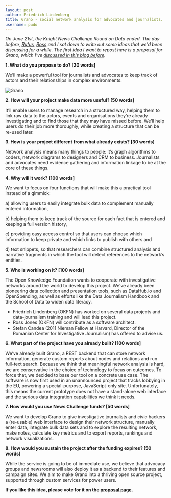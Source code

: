 ```yaml
---
layout: post
author: Friedrich Lindenberg
title: Grano - social network analysis for advocates and journalists. 
username: pudo
---
```


*On June 21st, the Knight News Challenge Round on Data ended. The day before, 
[Rufus](http://rufuspollock.org/), [Ross](https://twitter.com/rossjones) and
I sat down to write out some ideas that we'd been discussing for a while. The
first idea I want to repost here is a proposal for Grano, which I've [discussed
in this blog before](http://pudo.org/2011/12/19/sna.html).*

**1. What do you propose to do? [20 words]**

We’ll make a powerful tool for journalists and advocates to keep track of actors and their relationships in complex environments.

![Grano](http://pudo.org/images/grano.png)

**2. How will your project make data more useful? [50 words]**

It’ll enable users to manage research in a structured way, helping them to link raw data to the actors, events and organisations they’re already investigating and to find those that they may have missed before. We’ll help users do their job more thoroughly, while creating a structure that can be re-used later.

**3. How is your project different from what already exists? [30 words]**

Network analysis means many things to people: it’s graph algorithms to coders, network diagrams to designers and CRM to business. Journalists and advocates need evidence gathering and information linkage to be at the core of these things.

**4. Why will it work? [100 words]**

We want to focus on four functions that will make this a practical tool instead of a gimmick:

a) allowing users to easily integrate bulk data to complement manually entered information,

b) helping them to keep track of the source for each fact that is entered and keeping a full version history,

c) providing easy access control so that users can choose which information to keep private and which links to publish with others and

d) text snippets, so that researchers can combine structured analysis and narrative fragments in which the tool will detect references to the network’s entities.

**5. Who is working on it? [100 words]**

The Open Knowledge Foundation wants to cooperate with investigative networks around the world to develop this project. We’ve already been pioneering data collection and presentation tools, such as DataHub.io and OpenSpending, as well as efforts like the Data Journalism Handbook and the School of Data to widen data literacy. 

* Friedrich Lindenberg (OKFN) has worked on several data projects and data-journalism training and will lead this project.
* Ross Jones (OKFN) will contribute as a software architect.
* Stefan Candea (2011 Nieman Fellow at Harvard, Director of the Romanian Center for Investigative Journalism) has offered to advise us.

**6. What part of the project have you already built? [100 words]**

We’ve already built Grano, a REST backend that can store network information, generate custom reports about nodes and relations and run full-text search. Because we think that meaningful network analysis is hard, we are conservative in the choice of technology to focus on outcomes. To force that, we decided to base our tool on a concrete use case. The software is now first used in an unannounced project that tracks lobbying in the EU, powering a special-purpose, JavaScript-only site. Unfortunately, this means the current prototype does not have a stand-alone web interface and the serious data integration capabilities we think it needs.

**7. How would you use News Challenge funds? [50 words]**

We want to develop Grano to give investigative journalists and civic hackers a (re-usable) web interface to design their network structure, manually enter data, integrate bulk data sets and to explore the resulting network, make notes, calculate key metrics and to export reports, rankings and network visualizations.

**8. How would you sustain the project after the funding expires? [50 words]**

While the service is going to be of immediate use, we believe that advocacy groups and newsrooms will also deploy it as a backend to their features and campaign sites. We aim to make Grano into a thriving open source project, supported through custom services for power users.

**If you like this idea, please vote for it on the [proposal page](http://newschallenge.tumblr.com/post/25572174408/grano).**
